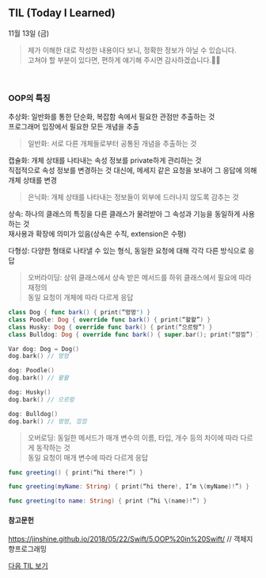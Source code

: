 ## TIL (Today I Learned)
11월 13일 (금)
> 제가 이해한 대로 작성한 내용이다 보니, 정확한 정보가 아닐 수 있습니다.   
고쳐야 할 부분이 있다면, 편하게 얘기해 주시면 감사하겠습니다.🙏🏻

<br/>

### OOP의 특징
추상화: 일반화를 통한 단순화, 복잡함 속에서 필요한 관점만 추출하는 것  
프로그래머 입장에서 필요한 모든 개념을 추출  
> 일반화: 서로 다른 개체들로부터 공통된 개념을 추출하는 것   

캡슐화: 개체 상태를 나타내는 속성 정보를 private하게 관리하는 것   
직접적으로 속성 정보를 변경하는 것 대신에, 메세지 같은 요청을 보내어 그 응답에 의해 개체 상태를 변경   
> 은닉화: 개체 상태를 나타내는 정보들이 외부에 드러나지 않도록 감추는 것    

상속: 하나의 클래스의 특징을 다른 클래스가 물려받아 그 속성과 기능을 동일하게 사용하는 것  
재사용과 확장에 의미가 있음(상속은 수직, extension은 수평)  

다형성: 다양한 형태로 나타낼 수 있는 형식, 동일한 요청에 대해 각각 다른 방식으로 응답  
> 오버라이딩: 상위 클래스에서 상속 받은 메서드를 하위 클래스에서 필요에 따라 재정의  
동일 요청이 개체에 따라 다르게 응답  
```swift
class Dog { func bark() { print(“멍멍") }
class Poodle: Dog { override func bark() { print(“왈왈”) }
class Husky: Dog { override func bark() { print(“으르렁”) }
class Bulldog: Dog { override func bark() { super.bar(); print(“낑낑”) }

Var dog: Dog = Dog()
dog.bark() // 멍멍

dog: Poodle()
dog.bark() // 왈왈

dog: Husky()
dog.bark() // 으르렁

dog: Bulldog()
dog.bark() // 멍멍, 낑낑
```
> 오버로딩: 동일한 메서드가 매개 변수의 이름, 타입, 개수 등의 차이에 따라 다르게 동작하는 것  
동일 요청이 매개 변수에 따라 다르게 응답  
```swift
func greeting() { print(“hi there!”) }

func greeting(myName: String) { print(“hi there!, I’m \(myName)!”) }

func greeting(to name: String) { print (“hi \(name)!”) }

```

#### 참고문헌
https://jinshine.github.io/2018/05/22/Swift/5.OOP%20in%20Swift/ // 객체지향프로그래밍

[다음 TIL 보기](https://github.com/lina0322/yagom_iOS_camp/blob/main/TIL/2020_11/2020_11_16.md)


